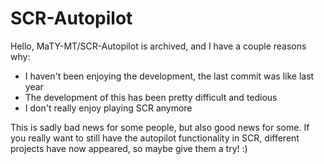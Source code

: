 # SCR-Autopilot
Hello,
MaTY-MT/SCR-Autopilot is archived, and I have a couple reasons why:
- I haven't been enjoying the development, the last commit was like last year
- The development of this has been pretty difficult and tedious
- I don't really enjoy playing SCR anymore

This is sadly bad news for some people, but also good news for some.
If you really want to still have the autopilot functionality in SCR, different projects have now appeared, so maybe give them a try! :) 
